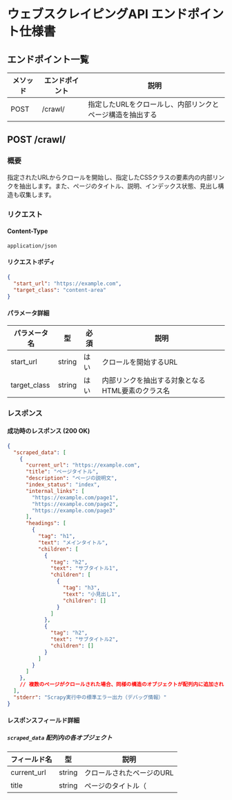 # ウェブスクレイピングAPI エンドポイント仕様書

## エンドポイント一覧

| メソッド | エンドポイント | 説明 |
|---------|--------------|------|
| POST    | /crawl/      | 指定したURLをクロールし、内部リンクとページ構造を抽出する |

## POST /crawl/

### 概要

指定されたURLからクロールを開始し、指定したCSSクラスの要素内の内部リンクを抽出します。また、ページのタイトル、説明、インデックス状態、見出し構造も収集します。

### リクエスト

#### Content-Type
`application/json`

#### リクエストボディ

```json
{
  "start_url": "https://example.com",
  "target_class": "content-area"
}
```

#### パラメータ詳細

| パラメータ名 | 型 | 必須 | 説明 |
|------------|----|----|------|
| start_url  | string | はい | クロールを開始するURL |
| target_class | string | はい | 内部リンクを抽出する対象となるHTML要素のクラス名 |

### レスポンス

#### 成功時のレスポンス (200 OK)

```json
{
  "scraped_data": [
    {
      "current_url": "https://example.com",
      "title": "ページタイトル",
      "description": "ページの説明文",
      "index_status": "index",
      "internal_links": [
        "https://example.com/page1",
        "https://example.com/page2",
        "https://example.com/page3"
      ],
      "headings": [
        {
          "tag": "h1",
          "text": "メインタイトル",
          "children": [
            {
              "tag": "h2",
              "text": "サブタイトル1",
              "children": [
                {
                  "tag": "h3",
                  "text": "小見出し1",
                  "children": []
                }
              ]
            },
            {
              "tag": "h2",
              "text": "サブタイトル2",
              "children": []
            }
          ]
        }
      ]
    },
    // 複数のページがクロールされた場合、同様の構造のオブジェクトが配列内に追加されます
  ],
  "stderr": "Scrapy実行中の標準エラー出力（デバッグ情報）"
}
```

#### レスポンスフィールド詳細

##### `scraped_data` 配列内の各オブジェクト

| フィールド名 | 型 | 説明 |
|------------|----|----|
| current_url | string | クロールされたページのURL |
| title | string | ページのタイトル（<title>タグの内容） |
| description | string | ページの説明（metaタグの「description」属性の内容） |
| index_status | string | ページのインデックス状態（"index"または"noindex"） |
| internal_links | array | ページ内の対象クラス内にある内部リンクのURLリスト |
| headings | array | ページ内の見出し構造（h1〜h4）を階層的に表現したもの |

##### `headings` 配列内の各オブジェクト

| フィールド名 | 型 | 説明 |
|------------|----|----|
| tag | string | 見出しのHTMLタグ（"h1", "h2", "h3", "h4"のいずれか） |
| text | string | 見出しのテキスト内容 |
| children | array | この見出しの子見出しの配列（同じ構造のオブジェクト） |

#### エラー時のレスポンス (400 Bad Request)

必須パラメータが不足している場合：

```json
{
  "detail": "start_url is required"
}
```

または：

```json
{
  "detail": "target_class is required"
}
```

#### エラー時のレスポンス (500 Internal Server Error)

スクレイピング処理中にエラーが発生した場合：

```json
{
  "detail": "Failed to execute Scrapy command: [エラーメッセージ]"
}
```

JSONのデコードに失敗した場合：

```json
{
  "detail": "Failed to decode JSON from Scrapy output"
}
```

### 例

#### リクエスト例

```bash
curl -X POST "http://localhost:8000/crawl/" \
  -H "Content-Type: application/json" \
  -d '{
    "start_url": "https://example.com",
    "target_class": "content"
  }'
```

#### レスポンス例

```json
{
  "scraped_data": [
    {
      "current_url": "https://example.com",
      "title": "Example Domain",
      "description": "This domain is for use in illustrative examples.",
      "index_status": "index",
      "internal_links": [
        "https://www.iana.org/domains/example"
      ],
      "headings": [
        {
          "tag": "h1",
          "text": "Example Domain",
          "children": []
        }
      ]
    }
  ],
  "stderr": "2025-03-20 15:30:45 [scrapy.core.engine] INFO: Spider closed (finished)"
}
```

## レスポンスの構造図

以下は、レスポンスのJSON構造を視覚的に表したものです：

```
{
  "scraped_data": [
    {
      "current_url": "ページURL",
      "title": "ページタイトル",
      "description": "ページ説明",
      "index_status": "index/noindex",
      "internal_links": [
        "リンク1",
        "リンク2",
        ...
      ],
      "headings": [
        {
          "tag": "h1",
          "text": "見出しテキスト",
          "children": [
            {
              "tag": "h2",
              "text": "サブ見出し",
              "children": [
                ...
              ]
            },
            ...
          ]
        },
        ...
      ]
    },
    ...
  ],
  "stderr": "デバッグ情報"
}
```

## 注意事項

1. クロール対象のウェブサイトによっては、robots.txtの設定やサイトのクロールポリシーを尊重する必要があります。

2. 大規模なウェブサイトのクロールは時間がかかる場合があり、APIのタイムアウト設定に注意が必要です。

3. `internal_links`は指定した`target_class`内に存在するリンクのみを抽出します。ページ全体のリンクが必要な場合は、適切な`target_class`を指定してください。

4. レスポンスの`stderr`フィールドには、Scrapyの実行時のログが含まれており、デバッグ目的で使用できます。
